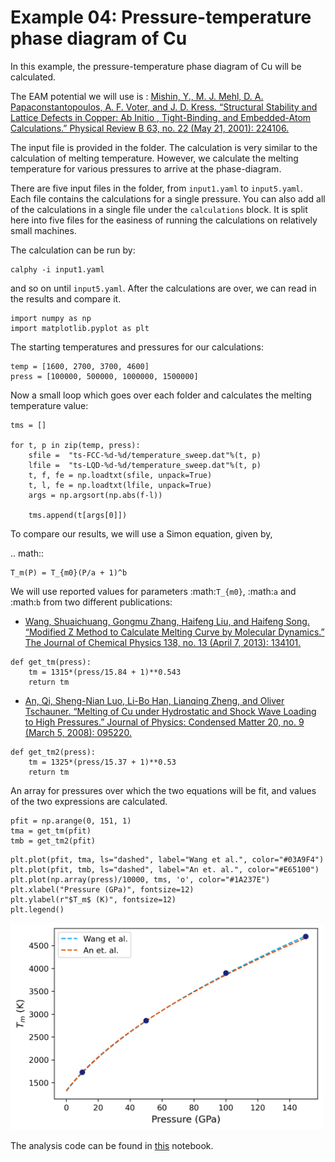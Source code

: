 # Example 04: Pressure-temperature phase diagram of Cu

In this example, the pressure-temperature phase diagram of Cu will be calculated.

The EAM potential we will use is : [Mishin, Y., M. J. Mehl, D. A. Papaconstantopoulos, A. F. Voter, and J. D. Kress. “Structural Stability and Lattice Defects in Copper: Ab Initio , Tight-Binding, and Embedded-Atom Calculations.” Physical Review B 63, no. 22 (May 21, 2001): 224106.](https://doi.org/10.1103/PhysRevB.63.224106)

The input file is provided in the folder. The calculation is very similar to the calculation of melting temperature. However, we calculate the melting temperature for various pressures to arrive at the phase-diagram.

There are five input files in the folder, from `input1.yaml` to `input5.yaml`. Each file contains the calculations for a single pressure. You can also add all of the calculations in a single file under the `calculations` block. It is split here into five files for the easiness of running the calculations on relatively small machines.

The calculation can be run by:

```
calphy -i input1.yaml
```

and so on until `input5.yaml`. After the calculations are over, we can read in the results and compare it.

```
import numpy as np
import matplotlib.pyplot as plt
```

The starting temperatures and pressures for our calculations:

```
temp = [1600, 2700, 3700, 4600]
press = [100000, 500000, 1000000, 1500000]
```

Now a small loop which goes over each folder and calculates the melting temperature value:

```
tms = []

for t, p in zip(temp, press):
    sfile =  "ts-FCC-%d-%d/temperature_sweep.dat"%(t, p)
    lfile =  "ts-LQD-%d-%d/temperature_sweep.dat"%(t, p)
    t, f, fe = np.loadtxt(sfile, unpack=True)
    t, l, fe = np.loadtxt(lfile, unpack=True)
    args = np.argsort(np.abs(f-l))
    
    tms.append(t[args[0]])
```

To compare our results, we will use a Simon equation, given by,

.. math::
    
    T_m(P) = T_{m0}(P/a + 1)^b


We will use reported values for parameters :math:`T_{m0}`, :math:`a` and :math:`b` from two different publications:

- [Wang, Shuaichuang, Gongmu Zhang, Haifeng Liu, and Haifeng Song. “Modified Z Method to Calculate Melting Curve by Molecular Dynamics.” The Journal of Chemical Physics 138, no. 13 (April 7, 2013): 134101.](https://doi.org/10.1063/1.4798225)

```
def get_tm(press):
    tm = 1315*(press/15.84 + 1)**0.543
    return tm
```
- [An, Qi, Sheng-Nian Luo, Li-Bo Han, Lianqing Zheng, and Oliver Tschauner. “Melting of Cu under Hydrostatic and Shock Wave Loading to High Pressures.” Journal of Physics: Condensed Matter 20, no. 9 (March 5, 2008): 095220.](https://doi.org/10.1088/0953-8984/20/9/095220)

```
def get_tm2(press):
    tm = 1325*(press/15.37 + 1)**0.53
    return tm
```

An array for pressures over which the two equations will be fit, and values of the two expressions are calculated.

```
pfit = np.arange(0, 151, 1)
tma = get_tm(pfit)
tmb = get_tm2(pfit)
```

```
plt.plot(pfit, tma, ls="dashed", label="Wang et al.", color="#03A9F4")
plt.plot(pfit, tmb, ls="dashed", label="An et. al.", color="#E65100")
plt.plot(np.array(press)/10000, tms, 'o', color="#1A237E")
plt.xlabel("Pressure (GPa)", fontsize=12)
plt.ylabel(r"$T_m$ (K)", fontsize=12)
plt.legend()
```

<img src="tp-diagram.png" width="500" />

The analysis code can be found in [this](analysis.ipynb) notebook.


